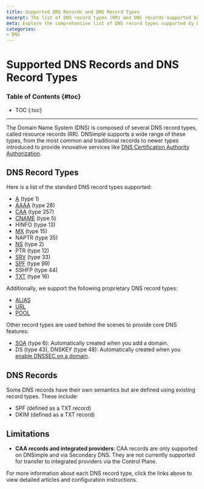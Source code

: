 ```yaml
---
title: Supported DNS Records and DNS Record Types
excerpt: The list of DNS record types (RR) and DNS records supported by DNSimple.
meta: Explore the comprehensive list of DNS record types supported by DNSimple, including A, AAAA, CNAME, MX, and more, to enhance your domain management experience.
categories:
- DNS
---
```


# Supported DNS Records and DNS Record Types

### Table of Contents {#toc}

* TOC
{:toc}

---

The Domain Name System (DNS) is composed of several DNS record types, called resource records (RR). DNSimple supports a wide range of these types, from the most common and traditional records to newer types introduced to provide innovative services like [DNS Certification Authority Authorization](/articles/caa-record/).

## DNS Record Types

Here is a list of the standard DNS record types supported:

- [A](/articles/a-record/) (type 1)
- [AAAA](/articles/aaaa-record/) (type 28)
- [CAA](/articles/caa-record/) (type 257)
- [CNAME](/articles/cname-record/) (type 5)
- HINFO (type 13)
- [MX](/articles/mx-record/) (type 15)
- NAPTR (type 35)
- [NS](/articles/ns-record/) (type 2)
- PTR (type 12)
- [SRV](/articles/srv-record/) (type 33)
- [SPF](/articles/spf-record/) (type 99)
- SSHFP (type 44)
- [TXT](/articles/txt-record/) (type 16)

Additionally, we support the following proprietary DNS record types:

- [ALIAS](/articles/alias-record/)
- [URL](/articles/url-record/)
- [POOL](/articles/pool-record/)

Other record types are used behind the scenes to provide core DNS features:

- [SOA](/articles/soa-record/) (type 6): Automatically created when you add a domain.
- DS (type 43), DNSKEY (type 48): Automatically created when you [enable DNSSEC on a domain](/articles/dnssec/).

## DNS Records

Some DNS records have their own semantics but are defined using existing record types. These include:

- SPF (defined as a TXT record)
- DKIM (defined as a TXT record)

## Limitations

- **CAA records and integrated providers**: CAA records are only supported on DNSimple and via Secondary DNS. They are not currently supported for transfer to integrated providers via the Control Plane.

For more information about each DNS record type, click the links above to view detailed articles and configuration instructions.
